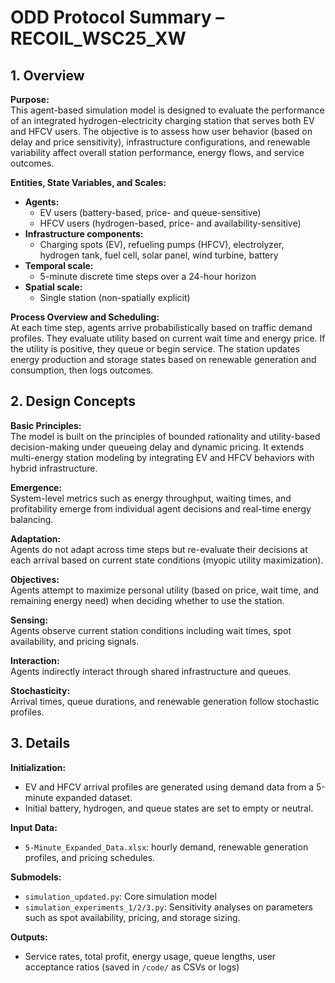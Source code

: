 
# ODD Protocol Summary – RECOIL_WSC25_XW

## 1. Overview

**Purpose:**  
This agent-based simulation model is designed to evaluate the performance of an integrated hydrogen-electricity charging station that serves both EV and HFCV users. The objective is to assess how user behavior (based on delay and price sensitivity), infrastructure configurations, and renewable variability affect overall station performance, energy flows, and service outcomes.

**Entities, State Variables, and Scales:**  
- **Agents:**  
  - EV users (battery-based, price- and queue-sensitive)  
  - HFCV users (hydrogen-based, price- and availability-sensitive)  
- **Infrastructure components:**  
  - Charging spots (EV), refueling pumps (HFCV), electrolyzer, hydrogen tank, fuel cell, solar panel, wind turbine, battery
- **Temporal scale:**  
  - 5-minute discrete time steps over a 24-hour horizon  
- **Spatial scale:**  
  - Single station (non-spatially explicit)

**Process Overview and Scheduling:**  
At each time step, agents arrive probabilistically based on traffic demand profiles. They evaluate utility based on current wait time and energy price. If the utility is positive, they queue or begin service. The station updates energy production and storage states based on renewable generation and consumption, then logs outcomes.

## 2. Design Concepts

**Basic Principles:**  
The model is built on the principles of bounded rationality and utility-based decision-making under queueing delay and dynamic pricing. It extends multi-energy station modeling by integrating EV and HFCV behaviors with hybrid infrastructure.

**Emergence:**  
System-level metrics such as energy throughput, waiting times, and profitability emerge from individual agent decisions and real-time energy balancing.

**Adaptation:**  
Agents do not adapt across time steps but re-evaluate their decisions at each arrival based on current state conditions (myopic utility maximization).

**Objectives:**  
Agents attempt to maximize personal utility (based on price, wait time, and remaining energy need) when deciding whether to use the station.

**Sensing:**  
Agents observe current station conditions including wait times, spot availability, and pricing signals.

**Interaction:**  
Agents indirectly interact through shared infrastructure and queues.

**Stochasticity:**  
Arrival times, queue durations, and renewable generation follow stochastic profiles.

## 3. Details

**Initialization:**  
- EV and HFCV arrival profiles are generated using demand data from a 5-minute expanded dataset.  
- Initial battery, hydrogen, and queue states are set to empty or neutral.

**Input Data:**  
- `5-Minute_Expanded_Data.xlsx`: hourly demand, renewable generation profiles, and pricing schedules.

**Submodels:**  
- `simulation_updated.py`: Core simulation model  
- `simulation_experiments_1/2/3.py`: Sensitivity analyses on parameters such as spot availability, pricing, and storage sizing.

**Outputs:**  
- Service rates, total profit, energy usage, queue lengths, user acceptance ratios (saved in `/code/` as CSVs or logs)
